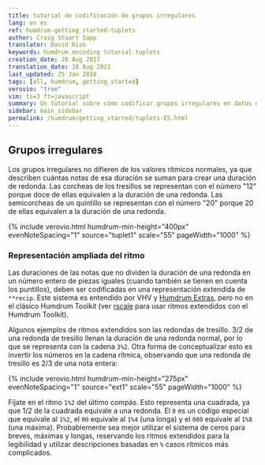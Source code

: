 ```yaml
---
title: tutorial de codificación de grupos irregulares
lang: en es
ref: humdrum-getting_started-tuplets
author: Craig Stuart Sapp
translator: David Rizo
keywords: humdrum encoding tutorial tuplets
creation_date: 20 Aug 2017
translation_date: 18 Aug 2021
last_updated: 25 Jan 2018
tags: [all, humdrum, getting_started]
verovio: "true"
vim: ts=3 ft=javascript
summary: Un tutorial sobre cómo codificar grupos irregulares en datos de **kern.
sidebar: main_sidebar
permalink: /humdrum/getting_started/tuplets-ES.html
---
```


<!--{% include humdrum/tuplets.txt %}-->

## Grupos irregulares ##

Los grupos irregulares no difieren de los valores rítmicos normales, ya que describen cuántas notas de esa duración se suman para crear una duración de redonda.  Las corcheas de los tresillos se representan con el número "12" porque doce de ellas equivalen a la duración de una redonda. Las semicorcheas de un quintillo se representan con el número "20" porque 20 de ellas equivalen a la duración de una redonda.

{% include verovio.html
	humdrum-min-height="400px"
	evenNoteSpacing="1"
	source="tuplet1"
	scale="55"
	pageWidth="1000"
%}
<script type="application/x-humdrum" id="tuplet1">
**kern
*M2/4
4g
20a
20b
20.a
40g
20a
=
12.f
24g
12a
4g
=
6b
6a
6g
=
2e
==
!!!filter: autobeam
</script>


### Representación ampliada del ritmo ###

Las duraciones de las notas que no dividen la duración de una redonda en un número entero de piezas iguales (cuando también se tienen en cuenta los puntillos), deben ser codificadas en una representación extendida de `**recip`.  Este sistema es entendido por VHV y [Humdrum Extras](http://extras.humdrum.org), pero no en el clásico Humdrum Toolkit (ver [rscale](http://extras.humdrum.org/man/rscale) para usar ritmos extendidos con el Humdrum Toolkit).

Algunos ejemplos de ritmos extendidos son las redondas de tresillo.  3/2 de una redonda de tresillo llenan la duración de una redonda normal, por lo que se representa con la cadena `3%2`.  Otra forma de conceptualizar esto es invertir los números en la cadena rítmica, observando que una redonda de tresillo es 2/3 de una nota entera:

{% include verovio.html
	humdrum-min-height="275px"
	evenNoteSpacing="1"
	source="ext1"
	scale="55"
	pageWidth="1000"
%}
<script type="application/x-humdrum" id="ext1">
**kern
*M2/1
=1
3%2d
3%2e
3%2f
=2
3%2.g
3f
3%2d
=3
1%2e
==
*-
</script>

Fíjate en el ritmo `1%2` del último compás.  Esto representa una cuadrada, ya que 1/2 de la cuadrada equivale a una redonda.  El `0` es un código especial que equivale al `1%2`, el `00` equivale al `1%4` (una longa) y el `000` equivale al `1%8` (una máxima).  Probablemente sea mejor utilizar el sistema de ceros para breves, máximas y longas, reservando los ritmos extendidos para la legibilidad y utilizar descripciones basadas en `%` casos rítmicos más complicados.

